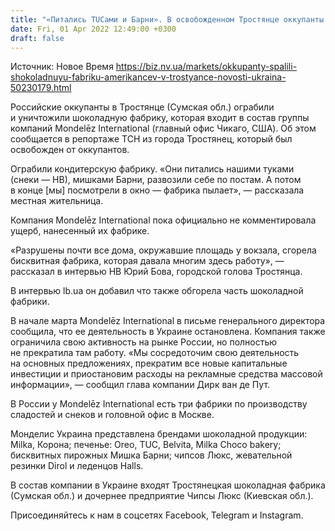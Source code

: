 ```yaml
---
title: "«Питались TUCами и Барни». В освобожденном Тростянце оккупанты ограбили и уничтожили шоколадную фабрику Mondelez"
date: Fri, 01 Apr 2022 12:49:00 +0300
draft: false
---
```

Источник: Новое Время https://biz.nv.ua/markets/okkupanty-spalili-shokoladnuyu-fabriku-amerikancev-v-trostyance-novosti-ukraina-50230179.html


Российские оккупанты в Тростянце (Сумская обл.) ограбили и уничтожили шоколадную фабрику, которая входит в состав группы компаний Mondelēz International (главный офис Чикаго, США). Об этом сообщается в репортаже ТСН из города Тростянец, который был освобожден от оккупантов.

Ограбили кондитерскую фабрику. «Они питались нашими туками (снеки — НВ), мишками Барни, развозили себе по постам. А потом в конце [мы] посмотрели в окно — фабрика пылает», — рассказала местная жительница.

Компания Mondelēz International пока официально не комментировала ущерб, нанесенный их фабрике.

«Разрушены почти все дома, окружавшие площадь у вокзала, сгорела бисквитная фабрика, которая давала многим здесь работу», — рассказал в интервью НВ Юрий Бова, городской голова Тростянца.

В интервью lb.ua он добавил что также обгорела часть шоколадной фабрики.

В начале марта Mondelēz International в письме генерального директора сообщила, что ее деятельность в Украине остановлена. Компания также ограничила свою активность на рынке России, но полностью не прекратила там работу. «Мы сосредоточим свою деятельность на основных предложениях, прекратим все новые капитальные инвестиции и приостановим расходы на рекламные средства массовой информации», — сообщил глава компании Дирк ван де Пут.

В России у Mondelēz International есть три фабрики по производству сладостей и снеков и головной офис в Москве.

Монделис Украина представлена брендами шоколадной продукции: Milka, Корона; печенье: Oreo, TUC, Belvita, Milka Choco bakery; бисквитных пирожных Мишка Барни; чипсов Люкс, жевательной резинки Dirol и леденцов Halls.

В состав компании в Украине входят Тростянецкая шоколадная фабрика (Сумская обл.) и дочернее предприятие Чипсы Люкс (Киевская обл.).

Присоединяйтесь к нам в соцсетях Facebook, Telegram и Instagram.
